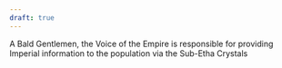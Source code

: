 ```yaml
---
draft: true
---
```

A Bald Gentlemen, the Voice of the Empire is responsible for providing Imperial information to the population via the Sub-Etha Crystals
